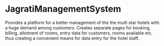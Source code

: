 # JagratiManagementSystem
Provides a platform for a better management of the the multi star hotels with a huge demand among customers. Creates separate pages for  booking, billing, allotment of rooms, entry data for customers, rooms available etc. thus creating a convenient means for data entry for the hotel staff.
